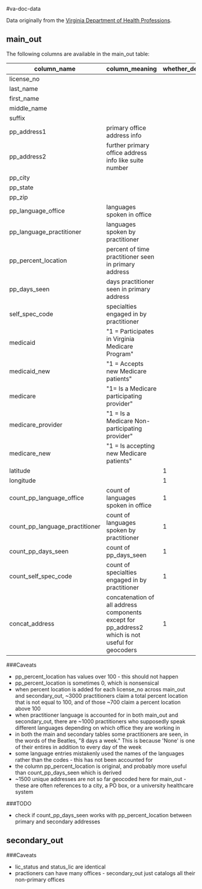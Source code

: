#va-doc-data


Data originally from the [Virginia Department of Health Professions](www.dhp.virginia.gov/downloads/profiledata.asp).

## main_out
The following columns are available in the main_out table:

column_name|column_meaning|whether_derived
---|---|---
license_no|
last_name|
first_name|
middle_name|
suffix|
pp_address1|primary office address info
pp_address2|further primary office address info like suite number
pp_city|
pp_state|
pp_zip|
pp_language_office|languages spoken in office
pp_language_practitioner|languages spoken by practitioner
pp_percent_location|percent of time practitioner seen in primary address
pp_days_seen|days practitioner seen in primary address
self_spec_code|specialties engaged in by practitioner
medicaid|"1 = Participates in Virginia Medicare Program"
medicaid_new|"1 = Accepts new Medicare patients"
medicare|"1= Is a Medicare participating provider"
medicare_provider|"1 = Is a Medicare Non-participating provider"
medicare_new|"1 = Is accepting new Medicare patients"
latitude||1
longitude||1
count_pp_language_office|count of languages spoken in office|1
count_pp_language_practitioner|count of languages spoken by practitioner|1
count_pp_days_seen|count of pp_days_seen|1
count_self_spec_code|count of specialties engaged in by practitioner|1
concat_address|concatenation of all address components except for pp_address2 which is not useful for geocoders|1

###Caveats

* pp_percent_location has values over 100 - this should not happen
* pp_percent_location is sometimes 0, which is nonsensical
* when percent location is added for each license_no across main_out and secondary_out, ~3000 practitioners claim a total percent location that is not equal to 100, and of those ~700 claim a percent location above 100
* when practitioner language is accounted for in both main_out and secondary_out, there are ~1000 practitioners who supposedly speak different languages depending on which office they are working in
* in both the main and secondary tables some practitioners are seen, in the words of the Beatles, "8 days a week."  This is because 'None' is one of their entires in addition to every day of the week
* some language entries mistakenly used the names of the languages rather than the codes - this has not been accounted for
* the column pp_percent_location is original, and probably more useful than count_pp_days_seen which is derived
* ~1500 unique addresses are not so far geocoded here for main_out - these are often references to a city, a PO box, or a university healthcare system

###TODO

* check if count_pp_days_seen works with pp_percent_location between primary and secondary addresses

## secondary_out

###Caveats

* lic_status and status_lic are identical
* practioners can have many offices - secondary_out just catalogs all their non-primary offices
